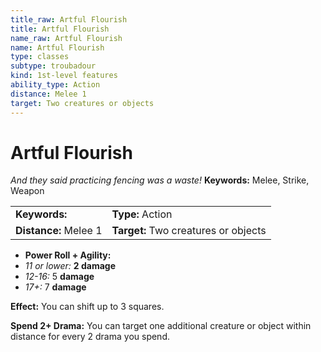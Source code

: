 ```yaml
---
title_raw: Artful Flourish
title: Artful Flourish
name_raw: Artful Flourish
name: Artful Flourish
type: classes
subtype: troubadour
kind: 1st-level features
ability_type: Action
distance: Melee 1
target: Two creatures or objects
---
```


# Artful Flourish

*And they said practicing fencing was a waste!* **Keywords:** Melee, Strike, Weapon

|                       |                                      |
| :-------------------- | :----------------------------------- |
| **Keywords:**         | **Type:** Action                     |
| **Distance:** Melee 1 | **Target:** Two creatures or objects |

- **Power Roll + Agility:**
- *11 or lower:* **2 damage**
- *12-16:* 5 **damage**
- *17+:* 7 **damage**

**Effect:** You can shift up to 3 squares.

**Spend 2+ Drama:** You can target one additional creature or object within distance for every 2 drama you spend.
